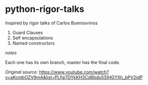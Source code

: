 # python-rigor-talks
Inspired by rigor talks of Carlos Buenosvinos

1. Guard Clauses
2. Self encapsulations
3. Named constructors


_notes_ 

Each one has its own branch, master has the final code.


*Original source:*
https://www.youtube.com/watch?v=aKcmbOZV9mA&list=PLfgj7DYkKH3Cd8bdu5SIHGYXh_bPV2idP

